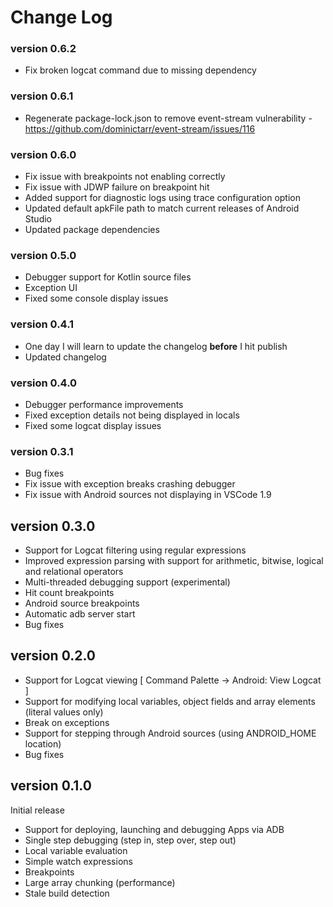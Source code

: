 # Change Log

### version 0.6.2
* Fix broken logcat command due to missing dependency

### version 0.6.1
* Regenerate package-lock.json to remove event-stream vulnerability - https://github.com/dominictarr/event-stream/issues/116

### version 0.6.0
* Fix issue with breakpoints not enabling correctly
* Fix issue with JDWP failure on breakpoint hit
* Added support for diagnostic logs using trace configuration option
* Updated default apkFile path to match current releases of Android Studio
* Updated package dependencies

### version 0.5.0
* Debugger support for Kotlin source files
* Exception UI
* Fixed some console display issues

### version 0.4.1
* One day I will learn to update the changelog **before** I hit publish
* Updated changelog

### version 0.4.0
* Debugger performance improvements
* Fixed exception details not being displayed in locals
* Fixed some logcat display issues

### version 0.3.1
* Bug fixes
* Fix issue with exception breaks crashing debugger
* Fix issue with Android sources not displaying in VSCode 1.9

## version 0.3.0
* Support for Logcat filtering using regular expressions
* Improved expression parsing with support for arithmetic, bitwise, logical and relational operators
* Multi-threaded debugging support (experimental)
* Hit count breakpoints
* Android source breakpoints
* Automatic adb server start
* Bug fixes

## version 0.2.0
* Support for Logcat viewing [ Command Palette -> Android: View Logcat ]
* Support for modifying local variables, object fields and array elements (literal values only)
* Break on exceptions
* Support for stepping through Android sources (using ANDROID_HOME location)
* Bug fixes

## version 0.1.0
Initial release  
* Support for deploying, launching and debugging Apps via ADB
* Single step debugging (step in, step over, step out)
* Local variable evaluation
* Simple watch expressions
* Breakpoints
* Large array chunking (performance)
* Stale build detection
